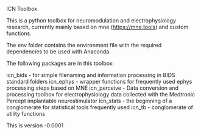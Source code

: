 ICN Toolbox

This is a python toolbox for neuromodulation and electrophysiology research, currently mainly based on mne (https://mne.tools) and custom functions. 

The env folder contains the environment file with the required dependencies to be used with Anaconda. 

The following packages are in this toolbox:

icn_bids - for simple filenaming and information processing in BIDS standard folders 
icn_ephys - wrapper functions for frequently used ephys processing steps based on MNE 
icn_perceive - Data conversion and processing toolbox for electrophysiology data collected with the Medtronic Percept implantable neurostimulator 
icn_stats - the beginning of a conglomerate for statistical tools frequently used 
icn_tb - conglomerate of utility functions 
 
This is version -0.0001

